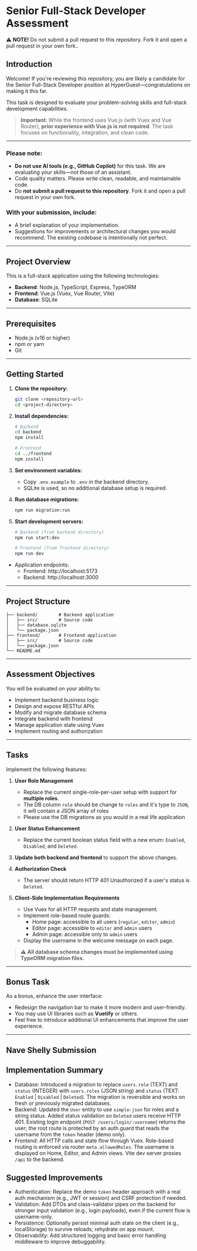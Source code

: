 # Senior Full-Stack Developer Assessment
⚠️ **NOTE!** Do not submit a pull request to this repository. Fork it and open a pull request in your own fork..
## Introduction

Welcome! If you're reviewing this repository, you are likely a candidate for the Senior Full-Stack Developer position at HyperGuest—congratulations on making it this far.

This task is designed to evaluate your problem-solving skills and full-stack development capabilities.

> **Important:** While the frontend uses Vue.js (with Vuex and Vue Router), **prior experience with Vue.js is not required**. The task focuses on functionality, integration, and clean code.

---

### Please note:

- **Do not use AI tools (e.g., GitHub Copilot)** for this task. We are evaluating your skills—not those of an assistant.
- Code quality matters. Please write clean, readable, and maintainable code.
- Do **not submit a pull request to this repository**. Fork it and open a pull request in your own fork.

### With your submission, include:

- A brief explanation of your implementation.
- Suggestions for improvements or architectural changes you would recommend. The existing codebase is intentionally not perfect.

---

## Project Overview

This is a full-stack application using the following technologies:

- **Backend**: Node.js, TypeScript, Express, TypeORM
- **Frontend**: Vue.js (Vuex, Vue Router, Vite)
- **Database**: SQLite

---

## Prerequisites

- Node.js (v16 or higher)
- npm or yarn
- Git

---

## Getting Started

1. **Clone the repository:**
   ```bash
   git clone <repository-url>
   cd <project-directory>
   ```

2. **Install dependencies:**
   ```bash
   # Backend
   cd backend
   npm install

   # Frontend
   cd ../frontend
   npm install
   ```

3. **Set environment variables:**
   - Copy `.env.example` to `.env` in the backend directory.
   - SQLite is used, so no additional database setup is required.

4. **Run database migrations:**
   ```bash
   npm run migration:run
   ```

5. **Start development servers:**
   ```bash
   # Backend (from backend directory)
   npm run start:dev

   # Frontend (from frontend directory)
   npm run dev
   ```

- Application endpoints:
  - Frontend: http://localhost:5173
  - Backend: http://localhost:3000

---

## Project Structure

```
├── backend/        # Backend application
│   ├── src/        # Source code
│   ├── database.sqlite
│   └── package.json
├── frontend/       # Frontend application
│   ├── src/        # Source code
│   └── package.json
└── README.md
```

---

## Assessment Objectives

You will be evaluated on your ability to:

- Implement backend business logic
- Design and expose RESTful APIs
- Modify and migrate database schema
- Integrate backend with frontend
- Manage application state using Vuex
- Implement routing and authorization

---

## Tasks

Implement the following features:

1. **User Role Management**
   - Replace the current single-role-per-user setup with support for **multiple roles**.
   - The DB column `role` should be change to `roles` and it's type to `JSON`, it will contain a JSON array of roles
   - Please use the DB migrations as you would in a real life application

2. **User Status Enhancement**
   - Replace the current boolean status field with a new enum: `Enabled`, `Disabled`, and `Deleted`.

3. **Update both backend and frontend** to support the above changes.

4. **Authorization Check**
   - The server should return HTTP 401 Unauthorized if a user's status is `Deleted`.

5. **Client-Side Implementation Requirements**
   - Use Vuex for all HTTP requests and state management.
   - Implement role-based route guards:
     - Home page: accessible to all users (`regular`, `editor`, `admin`)
     - Editor page: accessible to `editor` and `admin` users
     - Admin page: accessible only to `admin` users
   - Display the username in the welcome message on each page.

> ⚠️ **All database schema changes must be implemented using TypeORM migration files.**

---

## Bonus Task

As a bonus, enhance the user interface:

- Redesign the navigation bar to make it more modern and user-friendly.
- You may use UI libraries such as **Vuetify** or others.
- Feel free to introduce additional UI enhancements that improve the user experience.

---

## Nave Shelly Submission

## Implementation Summary

- Database: Introduced a migration to replace `users.role` (TEXT) and `status` (INTEGER) with `users.roles` (JSON string) and `status` (TEXT: `Enabled` | `Disabled` | `Deleted`). The migration is reversible and works on fresh or previously migrated databases.
- Backend: Updated the `User` entity to use `simple-json` for roles and a string status. Added status validation so `Deleted` users receive HTTP 401. Existing login endpoint (`POST /users/login/:username`) returns the user; the root route is protected by an auth guard that reads the username from the `token` header (demo only).
- Frontend: All HTTP calls and state flow through Vuex. Role-based routing is enforced via router `meta.allowedRoles`. The username is displayed on Home, Editor, and Admin views. Vite dev server proxies `/api` to the backend.

## Suggested Improvements

- Authentication: Replace the demo `token` header approach with a real auth mechanism (e.g., JWT or session) and CSRF protection if needed.
- Validation: Add DTOs and class-validator pipes on the backend for stronger input validation (e.g., login payloads), even if the current flow is username-only.
- Persistence: Optionally persist minimal auth state on the client (e.g., localStorage) to survive reloads; rehydrate on app mount.
- Observability: Add structured logging and basic error handling middleware to improve debuggability.

